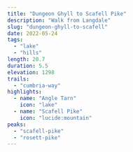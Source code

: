 ```yaml
---
title: "Dungeon Ghyll to Scafell Pike"
description: "Walk from Langdale"
slug: "dungeon-ghyll-to-scafell"
date: 2022-05-24
tags:
  - "lake"
  - "hills"
length: 20.7
duration: 5.5
elevation: 1298
trails:
  - "cumbria-way"
highlights:
  - name: "Angle Tarn"
    icon: "lake"
  - name: "Scafell Pike"
    icon: "lucide:mountain"
peaks:
  - "scafell-pike"
  - "rosett-pike"
---
```

